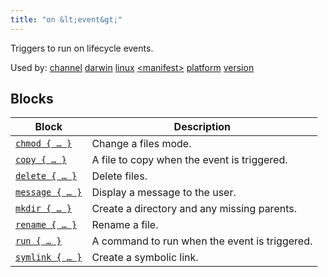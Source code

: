 ```yaml
---
title: "on &lt;event&gt;"
---
```


Triggers to run on lifecycle events.

Used by: [channel](../channel#blocks) [darwin](../darwin#blocks) [linux](../linux#blocks) [&lt;manifest>](../manifest#blocks) [platform](../platform#blocks) [version](../version#blocks)


## Blocks

| Block  | Description |
|--------|-------------|
| [`chmod { … }`](../chmod) | Change a files mode. |
| [`copy { … }`](../copy) | A file to copy when the event is triggered. |
| [`delete { … }`](../delete) | Delete files. |
| [`message { … }`](../message) | Display a message to the user. |
| [`mkdir { … }`](../mkdir) | Create a directory and any missing parents. |
| [`rename { … }`](../rename) | Rename a file. |
| [`run { … }`](../run) | A command to run when the event is triggered. |
| [`symlink { … }`](../symlink) | Create a symbolic link. |
